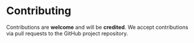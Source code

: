 # Contributing

Contributions are **welcome** and will be **credited**. We accept contributions via pull requests to the GitHub project repository.
